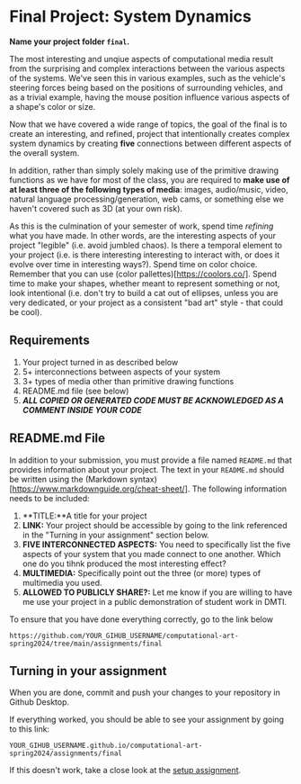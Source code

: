# Final Project: System Dynamics

**Name your project folder `final`.**

The most interesting and unqiue aspects of computational media result from the surprising and complex interactions between the various aspects of the systems. We've seen this in various examples, such as the vehicle's steering forces being based on the positions of surrounding vehicles, and as a trivial example, having the mouse position influence various aspects of a shape's color or size.

Now that we have covered a wide range of topics, the goal of the final is to create an interesting, and refined, project that intentionally creates complex system dynamics by creating **five** connections between different aspects of the overall system. 

In addition, rather than simply solely making use of the primitive drawing functions as we have for most of the class, you are required to **make use of at least three of the following types of media**: images, audio/music, video, natural language processing/generation, web cams, or something else we haven't covered such as 3D (at your own risk).

As this is the culmination of your semester of work, spend time *refining* what you have made. In other words, are the interesting aspects of your project "legible" (i.e. avoid jumbled chaos). Is there a temporal element to your project (i.e. is there interesting interesting to interact with, or does it evolve over time in interesting ways?). Spend time on color choice. Remember that you can use (color pallettes)[https://coolors.co/]. Spend time to make your shapes, whether meant to represent something or not, look intentional (i.e. don't try to build a cat out of ellipses, unless you are very dedicated, or your project as a consistent "bad art" style - that could be cool).

## Requirements
1. Your project turned in as described below
1. 5+ interconnections between aspects of your system
1. 3+ types of media other than primitive drawing functions
1. README.md file (see below)
1. ***ALL COPIED OR GENERATED CODE MUST BE ACKNOWLEDGED AS A COMMENT INSIDE YOUR CODE***

## README.md File
In addition to your submission, you must provide a file named `README.md` that provides information about your project. The text in your `README.md` should be written using the (Markdown syntax)[https://www.markdownguide.org/cheat-sheet/]. The following information needs to be included:

1. **TITLE:**A title for your project
1. **LINK:** Your project should be accessible by going to the link referenced in the "Turning in your assignment" section below.
1. **FIVE INTERCONNECTED ASPECTS:** You need to specifically list the five aspects of your system that you made connect to one another. Which one do you tihnk produced the most interesting effect?
1. **MULTIMEDIA:** Specifically point out the three (or more) types of multimedia you used.
1. **ALLOWED TO PUBLICLY SHARE?:** Let me know if you are willing to have me use your project in a public demonstration of student work in DMTI.

To ensure that you have done everything correctly, go to the link below 

```
https://github.com/YOUR_GIHUB_USERNAME/computational-art-spring2024/tree/main/assignments/final
```

## Turning in your assignment

When you are done, commit and push your changes to your repository in Github Desktop.

If everything worked, you should be able to see your assignment by going to this link:

```
YOUR_GIHUB_USERNAME.github.io/computational-art-spring2024/assignments/final
```

If this doesn't work, take a close look at the [setup assignment](./p5-setup-abstract.html).